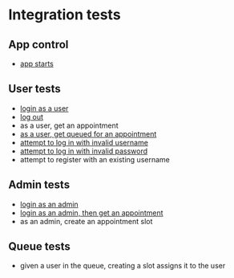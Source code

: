 # Integration tests

## App control
- [app starts](./app-starts.md)

## User tests
- [login as a user](./login.md)
- [log out](./logout.md)
- as a user, get an appointment
- [as a user, get queued for an appointment](./appointment-queue.md)
- [attempt to log in with invalid username](./login-invalid-username.md)
- [attempt to log in with invalid password](./login-invalid-password.md)
- attempt to register with an existing username

## Admin tests
- [login as an admin](./admin-login.md)
- [login as an admin, then get an appointment](./appointment-admin.md)
- as an admin, create an appointment slot

## Queue tests
- given a user in the queue, creating a slot assigns it to the user
